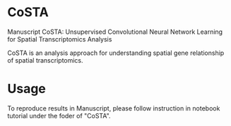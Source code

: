 # CoSTA
Manuscript
CoSTA: Unsupervised Convolutional Neural Network Learning for Spatial Transcriptomics Analysis

CoSTA is an analysis approach for understanding spatial gene relationship of spatial transcriptomics. 

# Usage
To reproduce results in Manuscript, please follow instruction in notebook tutorial under the foder of "CoSTA".
